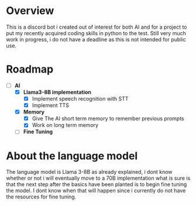 # Overview

This is a discord bot i created out of interest for both AI and for a project to put my recently acquired coding
skills in python to the test. Still very much work in progress, i do not have a deadline as this is not intended
for public use.

# Roadmap
- [ ] **AI**
  - [x] **Llama3-8B implementation**
    - [x] Implement speech recognition with STT
    - [x] Implement TTS
  - [x] **Memory**
    - [x] Give The AI short term memory to remember previous prompts
    - [x] Work on long term memory
  - [ ] **Fine Tuning** 

# About the language model

The language model is Llama 3-8B as already explained, i dont know whether or not i will eventually move to a 70B implementation
what is sure is that the next step after the basics have been planted is to begin fine tuning the model.
I dont know when that will happen since i currently do not have the resources for fine tuning.
